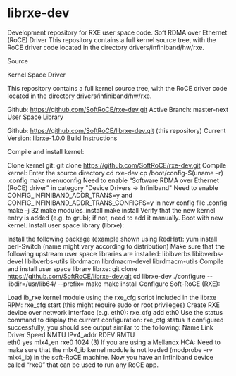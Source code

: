 # librxe-dev
Development repository for RXE user space code.
Soft RDMA over Ethernet (RoCE) Driver
This repository contains a full kernel source tree, with the RoCE driver code located in the directory drivers/infiniband/hw/rxe.

Source

Kernel Space Driver

This repository contains a full kernel source tree, with the RoCE driver code located in the directory drivers/infiniband/hw/rxe.

Github: https://github.com/SoftRoCE/rxe-dev.git 
Active Branch: master-next
User Space Library

Github: https://github.com/SoftRoCE/librxe-dev.git (this repository)
Current Version: librxe-1.0.0
Build Instructions

Compile and install kernel:

Clone kernel git:
git clone https://github.com/SoftRoCE/rxe-dev.git
Compile kernel:
Enter the source directory cd rxe-dev
cp /boot/config-$(uname –r) .config
make menuconfig
Need to enable “Software RDMA over Ethernet (RoCE) driver” in category "Device Drivers -> Infiniband"
Need to enable CONFIG_INFINIBAND_ADDR_TRANS=y and CONFIG_INFINIBAND_ADDR_TRANS_CONFIGFS=y in new config file .config
make –j 32
make modules_install
make install
Verify that the new kernel entry is added (e.g. to grub); if not, need to add it manually.
Boot with new kernel.
Install user space library (librxe):

Install the following package (example shown using RedHat):
yum install perl-Switch (name might vary according to distribution)
Make sure that the following upstream user space libraries are installed:
libibverbs
libibverbs-devel
libibverbs-utils
librdmacm
librdmacm-devel
librdmacm-utils
Compile and install user space library librxe:
git clone https://github.com/SoftRoCE/librxe-dev.git
cd librxe-dev
./configure --libdir=/usr/lib64/ --prefix=
make
make install
Configure Soft-RoCE (RXE):

Load ib_rxe kernel module using the rxe_cfg script included in the librxe RPM:
rxe_cfg start (this might require sudo or root privileges)
Create RXE device over network interface (e.g. eth0):
rxe_cfg add eth0
Use the status command to display the current configuration:
rxe_cfg status
If configured successfully, you should see output similar to the following:
    Name  Link  Driver   Speed  NMTU  IPv4_addr  RDEV  RMTU         
    eth0  yes   mlx4_en                          rxe0  1024  (3) 
If you are using a Mellanox HCA: Need to make sure that the mlx4_ib kernel module is not loaded (modprobe –rv mlx4_ib) in the soft-RoCE machine.
Now you have an Infiniband device called “rxe0” that can be used to run any RoCE app.

